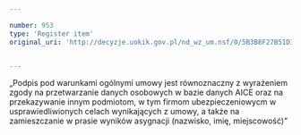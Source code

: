 ```yaml
---

number: 953
type: 'Register item'
original_uri: 'http://decyzje.uokik.gov.pl/nd_wz_um.nsf/0/5B3B8F27B51D12ACC12572DD00329765?OpenDocument'


---
```


„Podpis pod warunkami ogólnymi umowy jest równoznaczny z wyrażeniem zgody na przetwarzanie danych osobowych w bazie danych AICE oraz na przekazywanie innym podmiotom, w tym firmom ubezpieczeniowycm w usprawiedliwionych celach wynikających z umowy, a także na zamieszczanie w prasie wyników asygnacji (nazwisko, imię, miejscowość)”

